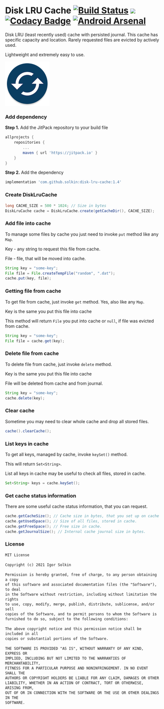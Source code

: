 # Disk LRU Cache [![Build Status](https://travis-ci.com/solkin/disk-lru-cache.svg?branch=master)](https://travis-ci.com/solkin/disk-lru-cache) [![](https://jitpack.io/v/solkin/disk-lru-cache.svg)](https://jitpack.io/#solkin/disk-lru-cache) [![Codacy Badge](https://api.codacy.com/project/badge/Grade/4321989fecfe44eab37ef08a057442d9)](https://app.codacy.com/app/solkin/disk-lru-cache?utm_source=github.com&utm_medium=referral&utm_content=solkin/disk-lru-cache&utm_campaign=Badge_Grade_Dashboard) [![Android Arsenal]( https://img.shields.io/badge/Android%20Arsenal-Disk%20LRU%20Cache-green.svg?style=flat )]( https://android-arsenal.com/details/1/7454 )

Disk LRU (least recently used) cache with persisted journal. 
This cache has specific capacity and location.
Rarely requested files are evicted by actively used.

Lightweight and extremely easy to use.

![Cache icon](/cache_icon.png)

### Add dependency
**Step 1.** Add the JitPack repository to your build file
```groovy
allprojects {
	repositories {
		...
		maven { url 'https://jitpack.io' }
	}
}
```
**Step 2.** Add the dependency
```groovy
implementation 'com.github.solkin:disk-lru-cache:1.4'
```

### Create DiskLruCache
```java
long CACHE_SIZE = 500 * 1024; // Size in bytes
DiskLruCache cache = DiskLruCache.create(getCacheDir(), CACHE_SIZE);
```

### Add file into cache
To manage some files by cache you just need to invoke `put` method like any `Map`.

Key - any string to request this file from cache.

File - file, that will be moved into cache.

```java
String key = "some-key";
File file = File.createTempFile("random", ".dat");
cache.put(key, file);
```

### Getting file from cache
To get file from cache, just invoke `get` method. Yes, also like any `Map`.

Key is the same you put this file into cache

This method will return `File` you put into cache or `null`, if file was evicted from cache.

```java
String key = "some-key";
File file = cache.get(key);
```

### Delete file from cache
To delete file from cache, just invoke `delete` method.

Key is the same you put this file into cache

File will be deleted from cache and from journal.

```java
String key = "some-key";
cache.delete(key);
```

### Clear cache
Sometime you may need to clear whole cache and drop all stored files.

```java
cache().clearCache();
```

### List keys in cache
To get all keys, managed by cache, invoke `keySet()` method.

This will return `Set<String>`.

List all keys in cache may be useful to check all files, stored in cache. 

```java
Set<String> keys = cache.keySet();
```


### Get cache status information
There are some useful cache status information, that you can request.

```java
cache.getCacheSize(); // Cache size in bytes, that you set up on cache creation.
cache.getUsedSpace(); // Size of all files, stored in cache.
cache.getFreeSpace(); // Free size in cache.
cache.getJournalSize(); // Internal cache journal size in bytes.
```


### License
    MIT License
    
    Copyright (c) 2021 Igor Solkin
    
    Permission is hereby granted, free of charge, to any person obtaining a copy
    of this software and associated documentation files (the "Software"), to deal
    in the Software without restriction, including without limitation the rights
    to use, copy, modify, merge, publish, distribute, sublicense, and/or sell
    copies of the Software, and to permit persons to whom the Software is
    furnished to do so, subject to the following conditions:
    
    The above copyright notice and this permission notice shall be included in all
    copies or substantial portions of the Software.
    
    THE SOFTWARE IS PROVIDED "AS IS", WITHOUT WARRANTY OF ANY KIND, EXPRESS OR
    IMPLIED, INCLUDING BUT NOT LIMITED TO THE WARRANTIES OF MERCHANTABILITY,
    FITNESS FOR A PARTICULAR PURPOSE AND NONINFRINGEMENT. IN NO EVENT SHALL THE
    AUTHORS OR COPYRIGHT HOLDERS BE LIABLE FOR ANY CLAIM, DAMAGES OR OTHER
    LIABILITY, WHETHER IN AN ACTION OF CONTRACT, TORT OR OTHERWISE, ARISING FROM,
    OUT OF OR IN CONNECTION WITH THE SOFTWARE OR THE USE OR OTHER DEALINGS IN THE
    SOFTWARE.
